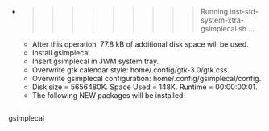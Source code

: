 * >>>>>>>>> Running inst-std-system-xtra-gsimplecal.sh ...
  * After this operation, 77.8 kB of additional disk space will be used.
  * Install gsimplecal.
  * Insert gsimplecal in JWM system tray.
  * Overwrite gtk calendar style: home/.config/gtk-3.0/gtk.css.
  * Overwrite gsimplecal configuration: home/.config/gsimplecal/config.
  * Disk size = 5656480K. Space Used = 148K. Runtime = 00:00:00:01.
  * The following NEW packages will be installed:
  ```bash
gsimplecal
  ```
